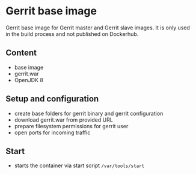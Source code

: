 # Gerrit base image

Gerrit base image for Gerrit master and Gerrit slave images.
It is only used in the build process and not published on Dockerhub.

## Content

* base image
* gerrit.war
* OpenJDK 8

## Setup and configuration

* create base folders for gerrit binary and gerrit configuration
* download gerrit.war from provided URL
* prepare filesystem permissions for gerrit user
* open ports for incoming traffic

## Start

* starts the container via start script `/var/tools/start`
